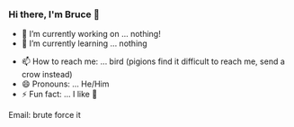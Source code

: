 ### Hi there, I'm Bruce 👋

- 🔭 I’m currently working on ... nothing!
- 🌱 I’m currently learning ... nothing
<!-- - 👯 I’m looking to collaborate on ... -->
<!-- - 🤔 I’m looking for help with ... -->
<!-- - 💬 Ask me about ... -->
- 📫 How to reach me: ... bird (pigions find it difficult to reach me, send a crow instead)
- 😄 Pronouns: ... He/Him
- ⚡ Fun fact: ... I like 🍕

Email: brute force it
